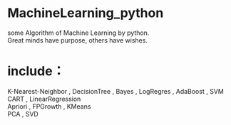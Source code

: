 # MachineLearning_python
some Algorithm of Machine Learning by python.  
Great minds have purpose, others have wishes.  
# include：  
K-Nearest-Neighbor , DecisionTree , Bayes , LogRegres , AdaBoost , SVM  
CART , LinearRegression  
Apriori , FPGrowth , KMeans  
PCA , SVD


